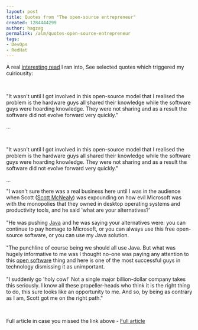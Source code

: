 ```yaml
---
layout: post
title: Quotes from "The open-source entrepreneur"
created: 1284444299
author: hagzag
permalink: /alm/quotes-open-source-entrepreneur
tags:
- DevOps
- RedHat
---
```

<p>A real <a href="http://www.bbc.co.uk/blogs/thereporters/maggieshiels/2010/06/the_open_source_entrepreneur.html">interesting read</a> I ran into, See selected quotes which triggered my cuiriousity:</p>
<p>&nbsp;</p>
<p>&quot;It wasn't until I got involved in this open-source model that I  realised the problem is the hardware guys all shared their knowledge  while the software guys were hoarding knowledge. They were not sharing  and as a result the software did not evolve forward very quickly.&quot;</p>
<p>...</p>
<p>&nbsp;</p>
<p>&quot;It wasn't until I got involved in this open-source model that I  realised the problem is the hardware guys all shared their knowledge  while the software guys were hoarding knowledge. They were not sharing  and as a result the software did not evolve forward very quickly.&quot;</p>
<p>...</p>
<p>&quot;I wasn't sure there was a real business here until I was in the  audience when Scott (<a href="http://en.wikipedia.org/wiki/Scott_McNealy">Scott McNealy</a>) was expounding on how evil Microsoft was with the  monopolies that they owned in desktop operating systems and productivity  tools, and he said 'what are your alternatives?'<br />
&nbsp;<br />
&quot;He was  pushing <a href="http://www.java.com/en/">Java</a> and he was saying  your alternatives were: you can continue to pay homage to Microsoft, or  you can always use this free open-source software, or you can use my  Java solution.<br />
&nbsp;<br />
&quot;The punchline of course being we should all use  Java. But what was hugely informative to me was I thought no-one was  paying any attention to this <a href="http://www.opensource.org/">open  software</a> thing and here is one of the most successful guys in  technology dismissing it as unimportant.<br />
&nbsp;<br />
&quot;I suddenly go 'holy  cow!' Not a single major billion-dollar company takes this seriously. I  know all these propeller-heads who think it is the right thing to do,  this sure looks like an opportunity to me. And so, by being as contrary  as I am, Scott got me on the right path.&quot;</p>
<p>&nbsp;</p>
<p>Full article in case you missed the link above - <a href="http://www.bbc.co.uk/blogs/thereporters/maggieshiels/2010/06/the_open_source_entrepreneur.html">Full article</a></p>

